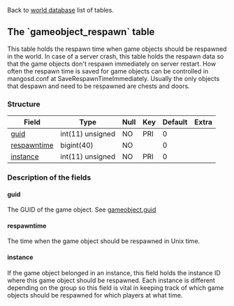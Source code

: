Back to [world database](mangosdb_struct) list of tables.

The \`gameobject\_respawn\` table
---------------------------------

This table holds the respawn time when game objects should be respawned in the world. In case of a server crash, this table holds the respawn data so that the game objects don't respawn immediately on server restart. How often the respawn time is saved for game objects can be controlled in mangosd.conf at SaveRespawnTimeImmediately. Usually the only objects that despawn and need to be respawned are chests and doors.

### Structure

| **Field**                                     | **Type**         | **Null** | **Key** | **Default** | **Extra** |
|-----------------------------------------------|------------------|----------|---------|-------------|-----------|
| [guid](Gameobject_respawn#guid)               | int(11) unsigned | NO       | PRI     | 0           |           |
| [respawntime](Gameobject_respawn#respawntime) | bigint(40)       | NO       |         | 0           |           |
| [instance](Gameobject_respawn#instance)       | int(11) unsigned | NO       | PRI     | 0           |           |

### Description of the fields

#### guid

The GUID of the game object. See [gameobject.guid](gameobject#guid)

#### respawntime

The time when the game object should be respawned in Unix time.

#### instance

If the game object belonged in an instance, this field holds the instance ID where this game object should be respawned. Each instance is different depending on the group so this field is vital in keeping track of which game objects should be respawned for which players at what time.
